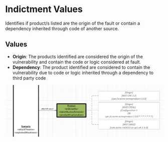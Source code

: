 # Indictment Values

Identifies if product/s listed are the origin of the fault or contain a dependency inherited through code of another source.

## Values

 - **Origin**:  The products identified are considered the origin of the vulnerability and contain the code or logic considered at fault.
 - **Dependency**: The product identified are considered to contain the vulnerability due to code or logic inherited through a dependency to third party code
 
 ![Indictment Graph](../figures/graphsnippets/ProductSnippet.png "Indictment Graph")